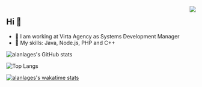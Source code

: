 <img align="right" src="https://archive.org/serve/msdos_borland_turbo_c_2.01/BorlandTurboC201-megapack_screenshot.gif" />

## Hi 👋

 - 🔭 I am working at Virta Agency as Systems Development Manager 
 - 💬 My skills: Java, Node.js, PHP and C++

<!--
**alanlages/alanlages** is a ✨ _special_ ✨ repository because its `README.md` (this file) appears on your GitHub profile.

Here are some ideas to get you started:

- 🔭 I’m currently working on ...
- 🌱 I’m currently learning ...
- 👯 I’m looking to collaborate on ...
- 🤔 I’m looking for help with ...
- 💬 Ask me about ...
- 📫 How to reach me: ...
- 😄 Pronouns: ...
- ⚡ Fun fact: ...
-->

![alanlages's GitHub stats](https://github-readme-stats.vercel.app/api?username=alanlages&count_private=true&show_icons=true)
<!--
![alanlages Status](https://github-readme-stats.vercel.app/api?username=alanlages&show_icons=true)
-->
![Top Langs](https://github-readme-stats.vercel.app/api/top-langs/?username=alanlages)

[![alanlages's wakatime stats](https://github-readme-stats.vercel.app/api/wakatime?username=@alanlages)](https://wakatime.com/@alanlages)
